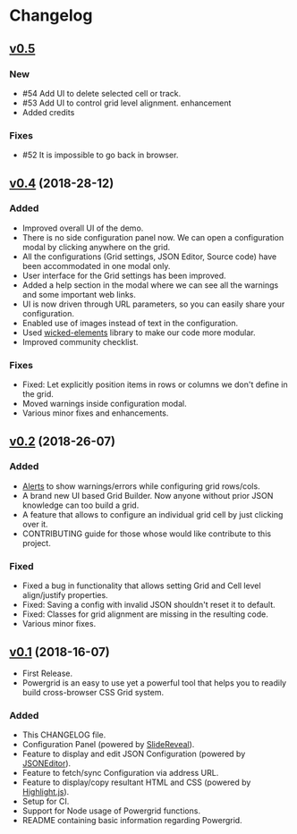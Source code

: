 # Changelog

## [v0.5](https://github.com/ZS/powergrid/releases/tag/v0.5)

### New
- #54 Add UI to delete selected cell or track.
- #53 Add UI to control grid level alignment. enhancement
- Added credits

### Fixes
- #52 It is impossible to go back in browser.

## [v0.4](https://github.com/ZS/powergrid/compare/v0.2...master) (2018-28-12)

### Added
- Improved overall UI of the demo.
- There is no side configuration panel now. We can open a configuration modal by clicking anywhere on the grid.
- All the configurations (Grid settings, JSON Editor, Source code) have been accommodated in one modal only.
- User interface for the Grid settings has been improved.
- Added a help section in the modal where we can see all the warnings and some important web links.
- UI is now driven through URL parameters, so you can easily share your configuration.
- Enabled use of images instead of text in the configuration.
- Used [wicked-elements](https://github.com/WebReflection/wicked-elements) library to make our code more modular.
- Improved community checklist.

### Fixes
- Fixed: Let explicitly position items in rows or columns we don't define in the grid.
- Moved warnings inside configuration modal.
- Various minor fixes and enhancements. 

## [v0.2](https://github.com/ZS/powergrid/compare/v0.1...v0.2) (2018-26-07)

### Added
- [Alerts](https://getbootstrap.com/docs/4.0/components/alerts/) to show warnings/errors while configuring grid rows/cols.
- A brand new UI based Grid Builder. Now anyone without prior JSON knowledge can too build a grid.
- A feature that allows to configure an individual grid cell by just clicking over it.
- CONTRIBUTING guide for those whose would like contribute to this project.

### Fixed
- Fixed a bug in functionality that allows setting Grid and Cell level align/justify properties.
- Fixed: Saving a config with invalid JSON shouldn't reset it to default.
- Fixed: Classes for grid alignment are missing in the resulting code.
- Various minor fixes.

## [v0.1](https://github.com/ZS/powergrid/compare/v0.1...master) (2018-16-07)
- First Release. 
- Powergrid is an easy to use yet a powerful tool that helps you to readily build cross-browser CSS Grid system. 

### Added
- This CHANGELOG file.
- Configuration Panel (powered by [SlideReveal](https://github.com/nnattawat/slideReveal)).
- Feature to display and edit JSON Configuration (powered by [JSONEditor](https://github.com/josdejong/jsoneditor)).
- Feature to fetch/sync Configuration via address URL.
- Feature to display/copy resultant HTML and CSS (powered by [Highlight.js](https://github.com/isagalaev/highlight.js)).
- Setup for CI.
- Support for Node usage of Powergrid functions.
- README containing basic information regarding Powergrid.
